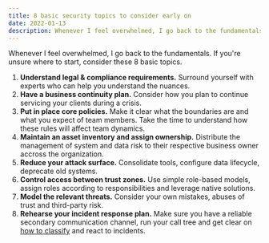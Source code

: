 ```yaml
---
title: 8 basic security topics to consider early on
date: 2022-01-13
description: Whenever I feel overwhelmed, I go back to the fundamentals. If you're unsure where to start, consider these 8 basic topics.
---
```


Whenever I feel overwhelmed, I go back to the fundamentals. If you're unsure where to start, consider these 8 basic topics.

1. **Understand legal & compliance requirements.** Surround yourself with experts who can help you understand the nuances. 
2. **Have a business continuity plan.** Consider how you plan to continue servicing your clients during a crisis.
3. **Put in place core policies.** Make it clear what the boundaries are and what you expect of team members. Take the time to understand how these rules will affect team dynamics.
4. **Maintain an asset inventory and assign ownership.** Distribute the management of system and data risk to their respective business owner accross the organization.  
5. **Reduce your attack surface.** Consolidate tools, configure data lifecycle, deprecate old systems. 
6. **Control access between trust zones.** Use simple role-based models, assign roles according to responsibilities and leverage native solutions. 
7. **Model the relevant threats.** Consider your own mistakes, abuses of trust and third-party risk.
8. **Rehearse your incident response plan.** Make sure you have a reliable secondary communication channel, run your call  tree and get clear on [how to classify](/blog/classify-incident-severity) and react to incidents.
